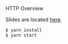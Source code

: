 
HTTP Overview

Slides are located [here](https://speakerdeck.com/seriquynh/http-overview).

    $ yarn install
    $ yarn start
